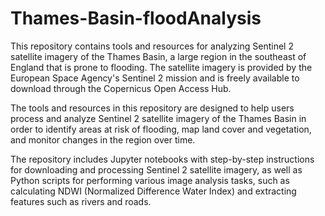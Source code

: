 # Thames-Basin-floodAnalysis

This repository contains tools and resources for analyzing Sentinel 2 satellite imagery of the Thames Basin, a large region in the southeast of England that is prone to flooding. The satellite imagery is provided by the European Space Agency's Sentinel 2 mission and is freely available to download through the Copernicus Open Access Hub.

The tools and resources in this repository are designed to help users process and analyze Sentinel 2 satellite imagery of the Thames Basin in order to identify areas at risk of flooding, map land cover and vegetation, and monitor changes in the region over time.

The repository includes Jupyter notebooks with step-by-step instructions for downloading and processing Sentinel 2 satellite imagery, as well as Python scripts for performing various image analysis tasks, such as calculating NDWI (Normalized Difference Water Index) and extracting features such as rivers and roads.